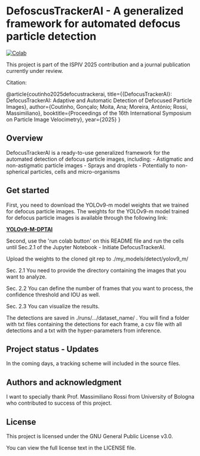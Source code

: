 # DefoscusTrackerAI - A generalized framework for automated defocus particle detection

[![Colab](https://colab.research.google.com/assets/colab-badge.svg)](https://colab.research.google.com/github/gnclctnh/defocustrackerAI-notebooks/blob/main/DefocusTrackerAI_Ready2Use.ipynb)

This project is part of the ISPIV 2025 contribution and a journal publication currently under review.

Citation:
 
@article{coutinho2025defocustrackerai,
  title={{DefocusTrackerAI}: DefocusTrackerAI: Adaptive and Automatic Detection of Defocused Particle Images},
  author={Coutinho, Gonçalo; Moita, Ana; Moreira, António; Rossi, Massimiliano},
  booktitle={Proceedings of the 16th International Symposium on Particle Image Velocimetry},
  year={2025}
}

## Overview

DefocusTrackerAI is a ready-to-use generalized framework for the automated detection of defocus particle images, including:
    - Astigmatic and non-astigmatic particle images
    - Sprays and droplets
    - Potentially to non-spherical particles, cells and micro-organisms

## Get started 

First, you need to download the YOLOv9-m model weights that we trained for defocus particle images. The weights for the YOLOv9-m model trained for defocus particle images is available through the following link:

[**YOLOv9-M-DPTAI**](https://scholar.tecnico.ulisboa.pt/records/AwQ5NDVtf9LiHl1SCDlXQfQtqS4e6Umo7-CQ)

Second, use the 'run colab button' on this README file and run the cells until Sec.2.1 of the Jupyter Notebook - Initiate DefocusTrackerAI. 

Upload the weights to the cloned git rep to ./my_models/detect/yolov9_m/

Sec. 2.1 You need to provide the directory containing the images that you want to analyze.

Sec. 2.2 You can define the number of frames that you want to process, the confidence threshold and IOU as well.

Sec. 2.3 You can visualize the results.

The detections are saved in ./runs/.../dataset_name/ . You will find a folder with txt files containing the detections for each frame, a csv file
with all detections and a txt with the hyper-parameters from inference.

## Project status - Updates

In the coming days, a tracking scheme will included in the source files. 

## Authors and acknowledgment
I want to specially thank Prof. Massimiliano Rossi from University of Bologna who contributed to success of this project. 

## License

This project is licensed under the GNU General Public License v3.0.

You can view the full license text in the LICENSE file.



